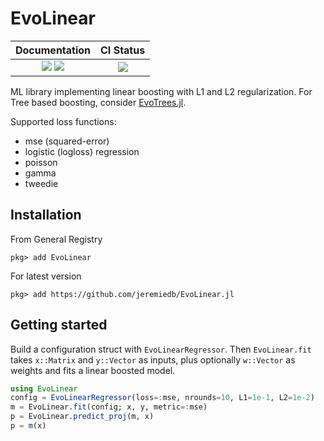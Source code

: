 # EvoLinear

| Documentation | CI Status |
|:------------------------:|:----------------:|
| [![][docs-stable-img]][docs-stable-url] [![][docs-latest-img]][docs-latest-url] | [![][ci-img]][ci-url] |

[docs-latest-img]: https://img.shields.io/badge/docs-latest-blue.svg
[docs-latest-url]: https://jeremiedb.github.io/EvoLinear.jl/dev

[docs-stable-img]: https://img.shields.io/badge/docs-stable-blue.svg
[docs-stable-url]: https://jeremiedb.github.io/EvoLinear.jl/stable

[ci-img]: https://github.com/jeremiedb/EvoLinear.jl/workflows/CI/badge.svg
[ci-url]: https://github.com/jeremiedb/EvoLinear.jl/actions?query=workflow%3ACI+branch%3Amain


ML library implementing linear boosting with L1 and L2 regularization.
For Tree based boosting, consider [EvoTrees.jl](https://github.com/Evovest/EvoTrees.jl).

Supported loss functions:

- mse (squared-error)
- logistic (logloss) regression
- poisson
- gamma
- tweedie

## Installation

From General Registry

```
pkg> add EvoLinear
```

For latest version

```
pkg> add https://github.com/jeremiedb/EvoLinear.jl
```

## Getting started

Build a configuration struct with `EvoLinearRegressor`. Then `EvoLinear.fit` takes `x::Matrix` and `y::Vector` as inputs, plus optionally `w::Vector` as weights and fits a linear boosted model.

```julia
using EvoLinear
config = EvoLinearRegressor(loss=:mse, nrounds=10, L1=1e-1, L2=1e-2)
m = EvoLinear.fit(config; x, y, metric=:mse)
p = EvoLinear.predict_proj(m, x)
p = m(x)
```
